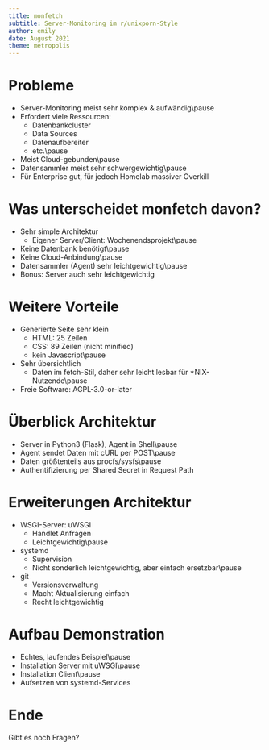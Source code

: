 ```yaml
---
title: monfetch
subtitle: Server-Monitoring im r/unixporn-Style
author: emily
date: August 2021
theme: metropolis
---
```


# Probleme

* Server-Monitoring meist sehr komplex & aufwändig\pause
* Erfordert viele Ressourcen:
  * Datenbankcluster
  * Data Sources
  * Datenaufbereiter
  * etc.\pause
* Meist Cloud-gebunden\pause
* Datensammler meist sehr schwergewichtig\pause
* Für Enterprise gut, für jedoch Homelab massiver Overkill

# Was unterscheidet monfetch davon?

* Sehr simple Architektur
  * Eigener Server/Client: Wochenendsprojekt\pause
* Keine Datenbank benötigt\pause
* Keine Cloud-Anbindung\pause
* Datensammler (Agent) sehr leichtgewichtig\pause
* Bonus: Server auch sehr leichtgewichtig

# Weitere Vorteile

* Generierte Seite sehr klein
  * HTML: 25 Zeilen
  * CSS: 89 Zeilen (nicht minified)
  * kein Javascript\pause
* Sehr übersichtlich
  * Daten im fetch-Stil, daher sehr leicht lesbar für *NIX-Nutzende\pause
* Freie Software: AGPL-3.0-or-later

# Überblick Architektur

* Server in Python3 (Flask), Agent in Shell\pause
* Agent sendet Daten mit cURL per POST\pause
* Daten größtenteils aus procfs/sysfs\pause
* Authentifizierung per Shared Secret in Request Path

# Erweiterungen Architektur

* WSGI-Server: uWSGI
  * Handlet Anfragen
  * Leichtgewichtig\pause
* systemd
  * Supervision
  * Nicht sonderlich leichtgewichtig, aber einfach ersetzbar\pause
* git
  * Versionsverwaltung
  * Macht Aktualisierung einfach
  * Recht leichtgewichtig

# Aufbau Demonstration

* Echtes, laufendes Beispiel\pause
* Installation Server mit uWSGI\pause
* Installation Client\pause
* Aufsetzen von systemd-Services

# Ende

Gibt es noch Fragen?
